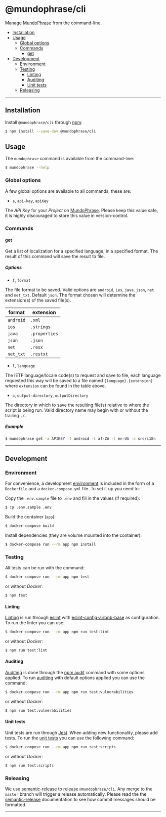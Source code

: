 # @mundophrase/cli

Manage [MundoPhrase][] from the command-line.

* [Installation][]
* [Usage][]
  * [Global options][]
  * [Commands][]
    * [get][]
* [Development][]
  * [Environment][]
  * [Testing][]
    * [Linting][]
    * [Auditing][]
    * [Unit tests][]
  * [Releasing][]

---

## Installation
[Installation]: #installation

Install `@mundophrase/cli` through [npm][]:

```sh
$ npm install --save-dev @mundophrase/cli
```

## Usage
[Usage]: #usage

The `mundophrase` command is available from the command-line:

```sh
$ mundophrase --help
```

### Global options
[Global options]: #global-options

A few global options are available to all commands, these are:

* `a`, `api-key`, `apiKey`

The _API Key_ for your _Project_ on [MundoPhrase][].
Please keep this value safe, it is highly discouraged to store this value in
version-control.

### Commands
[Commands]: #commands

#### get
[get]: #get

Get a list of localization for a specified language, in a specified format. The
result of this command will save the result to file.

##### Options

* `f`, `format`

The file format to be saved. Valid options are `android`, `ios`, `java`, `json`,
`net` and `net_txt`. Default `json`. The format chosen will determine the
extension(s) of the saved file(s).

| format    | extension     |
| --------- | ------------- |
| `android` | `.xml`        |
| `ios`     | `.strings`    |
| `java`    | `.properties` |
| `json`    | `.json`       |
| `net`     | `.resx`       |
| `net_txt` | `.restxt`     |

* `l`, `language`

The IETF language/locale code(s) to request and save to file, each language
requested this way will be saved to a file named `{language}.{extension}` where
`extension` can be found in the table above.

* `o`, `output-directory`, `outputDirectory`

The directory in which to save the resulting file(s) relative to where the
script is being run. Valid directory name may begin with or without the trailing
`./`.

##### Example

```sh
$ mundophrase get -a APIKEY -f android -l af-ZA -l en-US -o src/i18n
```

---

## Development
[Development]: #development

### Environment
[environment]: #environment
[Environment]: #environment

For convenience, a development [environment][] is included in the form of a
`Dockerfile` and a `docker-compose.yml` file. To set it up you need to:

Copy the `.env.sample` file to `.env` and fill in the values (if required):

```sh
$ cp .env.sample .env
```

Build the container (`app`):

```sh
$ docker-compose build
```

Install dependencies (they are volume mounted into the container):

```sh
$ docker-compose run --rm app npm install
```

### Testing
[Testing]: #testing

All tests can be run with the command:

```sh
$ docker-compose run --rm app npm test
```

or without _Docker_:

```sh
$ npm test
```

#### Linting
[Linting]: #linting

[Linting][] is run through [eslint][] with [eslint-config-airbnb-base][] as
configuration. To run the linter you can use:

```sh
$ docker-compose run --rm app npm run test:lint
```

or without _Docker_:

```sh
$ npm run test:lint
```

#### Auditing
[auditing]: #auditing
[Auditing]: #auditing

[Auditing][] is done through the [npm audit][] command with some options
applied. To run [auditing][] with default options applied you can use the
command:

```sh
$ docker-compose run --rm app npm run test:vulnerabilities
```

or without _Docker_:

```sh
$ npm run test:vulnerabilities
```

#### Unit tests
[unit tests]: #unit-tests
[Unit tests]: #unit-tests

Unit tests are run through [Jest][]. When adding new functionality, please add
tests. To run the [unit tests][] you can use the following command:

```sh
$ docker-compose run --rm app npm run test:scripts
```

or without _Docker_:

```sh
$ npm run test:scripts
```

### Releasing
[release]: #releasing
[Releasing]: #releasing

We use [semantic-release][] to [release][] `@mundophrase/cli`. Any merge to the
`master` branch will trigger a release automatically. Please read the the
[semantic-release][] documentation to see how commit messages should be
formatted.

---

[eslint]: https://eslint.org/
[eslint-config-airbnb-base]: https://www.npmjs.com/package/eslint-config-airbnb-base
[Jest]: https://jestjs.io/
[MundoPhrase]: https://www.mundophrase.com
[npm]: https://www.npmjs.com/
[npm audit]: https://docs.npmjs.com/cli/audit
[semantic-release]: https://github.com/semantic-release/semantic-release/
